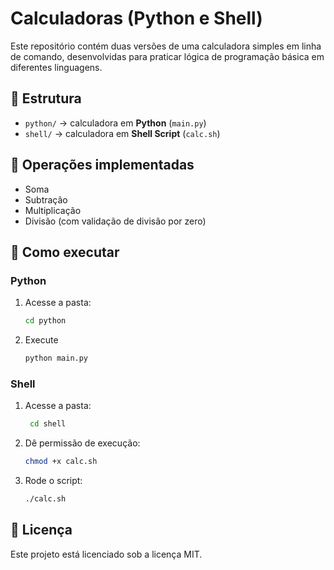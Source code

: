 # Calculadoras (Python e Shell)

Este repositório contém duas versões de uma calculadora simples em linha de comando, desenvolvidas para praticar lógica de programação básica em diferentes linguagens.

## 📂 Estrutura
- `python/` → calculadora em **Python** (`main.py`)
- `shell/` → calculadora em **Shell Script** (`calc.sh`)

## 🔨 Operações implementadas
- Soma
- Subtração
- Multiplicação
- Divisão (com validação de divisão por zero)

## 🚀 Como executar

### Python
1. Acesse a pasta:
   ```bash
   cd python
   
2. Execute
   ```bash
   python main.py

### Shell
1. Acesse a pasta:
   ```bash
    cd shell

3. Dê permissão de execução:
   ```bash
   chmod +x calc.sh

5. Rode o script:
   ```bash
   ./calc.sh

## 📜 Licença

Este projeto está licenciado sob a licença MIT.
   
